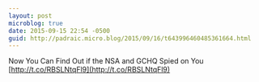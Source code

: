 ```yaml
---
layout: post
microblog: true
date: 2015-09-15 22:54 -0500
guid: http://padraic.micro.blog/2015/09/16/t643996460485361664.html
---
```

Now You Can Find Out if the NSA and GCHQ Spied on You [http://t.co/RBSLNtqFl9](http://t.co/RBSLNtqFl9)

